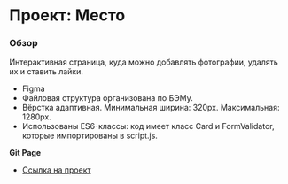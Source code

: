 # Проект: Место

### Обзор
Интерактивная страница, куда можно добавлять фотографии, удалять их и ставить лайки.

* Figma
* Файловая структура организована по БЭМу.
* Вёрстка адаптивная. Минимальная ширина: 320px. Максимальная: 1280px.
* Использованы ES6-классы: код имеет класс Card и FormValidator, которые импортированы в script.js.

**Git Page**

* [Ссылка на проект](https://sergeykazarinov.github.io/mesto/)

